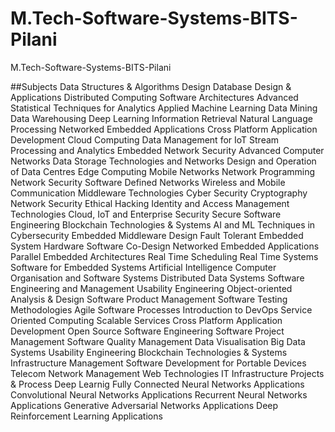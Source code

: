 # M.Tech-Software-Systems-BITS-Pilani
M.Tech-Software-Systems-BITS-Pilani

##Subjects
Data Structures & Algorithms Design
Database Design & Applications
Distributed Computing
Software Architectures
Advanced Statistical Techniques for Analytics
Applied Machine Learning
Data Mining
Data Warehousing
Deep Learning
Information Retrieval
Natural Language Processing
Networked Embedded Applications
Cross Platform Application Development
Cloud Computing
Data Management for IoT
Stream Processing and Analytics
Embedded Network Security
Advanced Computer Networks
Data Storage Technologies and Networks
Design and Operation of Data Centres
Edge Computing
Mobile Networks
Network Programming
Network Security
Software Defined Networks
Wireless and Mobile Communication
Middleware Technologies
Cyber Security
Cryptography
Network Security
Ethical Hacking
Identity and Access Management Technologies
Cloud, IoT and Enterprise Security
Secure Software Engineering
Blockchain Technologies & Systems
AI and ML Techniques in Cybersecurity
Embedded Middleware Design
Fault Tolerant Embedded System
Hardware Software Co-Design
Networked Embedded Applications
Parallel Embedded Architectures
Real Time Scheduling
Real Time Systems
Software for Embedded Systems
Artificial Intelligence
Computer Organisation and Software Systems
Distributed Data Systems
Software Engineering and Management
Usability Engineering
Object-oriented Analysis & Design
Software Product Management
Software Testing Methodologies
Agile Software Processes
Introduction to DevOps
Service Oriented Computing
Scalable Services
Cross Platform Application Development 
Open Source Software Engineering
Software Project Management
Software Quality Management
Data Visualisation
Big Data Systems
Usability Engineering
Blockchain Technologies & Systems
Infrastructure Management
Software Development for Portable Devices
Telecom Network Management
Web Technologies
IT Infrastructure Projects & Process
Deep Learnig
Fully Connected Neural Networks Applications
Convolutional Neural Networks Applications
Recurrent Neural Networks Applications
Generative Adversarial Networks Applications
Deep Reinforcement Learning Applications
